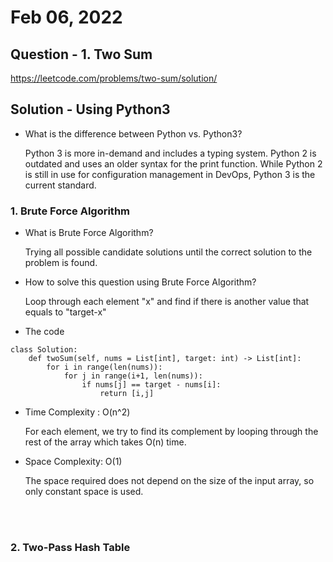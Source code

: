 # Feb 06, 2022
## Question - 1. Two Sum
https://leetcode.com/problems/two-sum/solution/

## Solution - Using Python3

- What is the difference between Python vs. Python3?

    Python 3 is more in-demand and includes a typing system. Python 2 is outdated and uses an older syntax for the print function. While Python 2 is still in use for configuration management in DevOps, Python 3 is the current standard.

### 1. Brute Force Algorithm

- What is Brute Force Algorithm? 

    Trying all possible candidate solutions until the correct solution to the problem is found.

- How to solve this question using Brute Force Algorithm?

    Loop through each element "x" and find if there is another value that equals to "target-x"

- The code
```
class Solution:
    def twoSum(self, nums = List[int], target: int) -> List[int]:
        for i in range(len(nums)):
            for j in range(i+1, len(nums)):
                if nums[j] == target - nums[i]:
                    return [i,j]
```

- Time Complexity : O(n^2)

    For each element, we try to find its complement by looping through the rest of the array which takes O(n) time.

- Space Complexity: O(1)

    The space required does not depend on the size of the input array, so only constant space is used.

<br><br>

### 2. Two-Pass Hash Table

